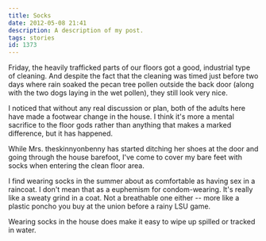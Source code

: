 ```yaml
---
title: Socks
date: 2012-05-08 21:41
description: A description of my post.
tags: stories
id: 1373
---
```

Friday, the heavily trafficked parts of our floors got a good, industrial type of cleaning. And despite the fact that the cleaning was timed just before two days where rain soaked the pecan tree pollen outside the back door (along with the two dogs laying in the wet pollen), they still look very nice. 

I noticed that without any real discussion or plan, both of the adults here have made a footwear change in the house.  I think it's more a mental sacrifice to the floor gods rather than anything that makes a marked difference, but it has happened. 


While Mrs. theskinnyonbenny has started ditching her shoes at the door and going through the house barefoot, I've come to cover my bare feet with socks when entering the clean floor area. 

I find wearing socks in the summer about as comfortable as having sex in a raincoat. I don't mean that as a euphemism for condom-wearing. It's really like a sweaty grind in a coat. Not a breathable one either -- more like a plastic poncho you buy at the union before a rainy LSU game. 

Wearing socks in the house does make it easy to wipe up spilled or tracked in water.